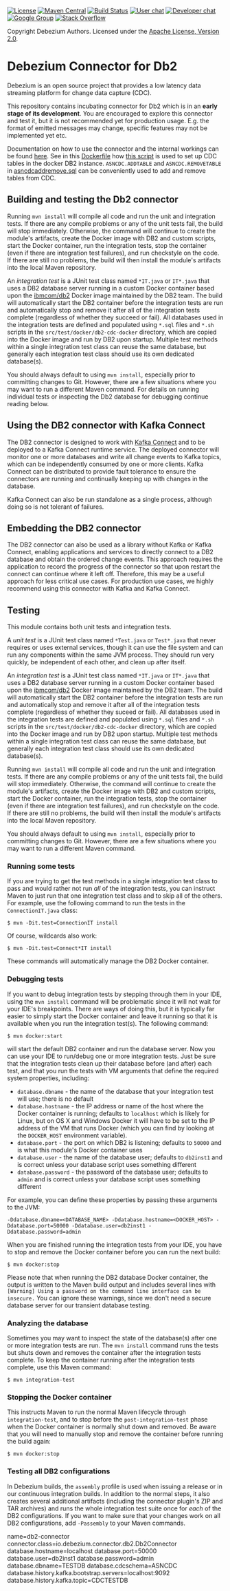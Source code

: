 [![License](http://img.shields.io/:license-apache%202.0-brightgreen.svg)](http://www.apache.org/licenses/LICENSE-2.0.html)
[![Maven Central](https://maven-badges.herokuapp.com/maven-central/io.debezium/debezium-connector-db2/badge.svg)](http://search.maven.org/#search%7Cga%7C1%7Cg%3A%22io.debezium%22)
[![Build Status](https://github.com/debezium/debezium-connector-db2/workflows/Maven%20CI/badge.svg?branch=main)](https://github.com/debezium/debezium-connector-db2/actions)
[![User chat](https://img.shields.io/badge/chat-users-brightgreen.svg)](https://gitter.im/debezium/user)
[![Developer chat](https://img.shields.io/badge/chat-devs-brightgreen.svg)](https://gitter.im/debezium/dev)
[![Google Group](https://img.shields.io/:mailing%20list-debezium-brightgreen.svg)](https://groups.google.com/forum/#!forum/debezium)
[![Stack Overflow](http://img.shields.io/:stack%20overflow-debezium-brightgreen.svg)](http://stackoverflow.com/questions/tagged/debezium)

Copyright Debezium Authors.
Licensed under the [Apache License, Version 2.0](http://www.apache.org/licenses/LICENSE-2.0).

# Debezium Connector for Db2

Debezium is an open source project that provides a low latency data streaming platform for change data capture (CDC).

This repository contains incubating connector for Db2 which is in an **early stage of its development**.
You are encouraged to explore this connector and test it, but it is not recommended yet for production usage.
E.g. the format of emitted messages may change, specific features may not be implemented yet etc.

Documentation on how to use the connector and the internal workings can be found [here](https://debezium.io/documentation/reference/connectors/db2.html). See in this [Dockerfile](src/test/docker/db2-cdc-docker/Dockerfile) how [this script](src/test/docker/db2-cdc-docker/dbsetup.sh) is used to set up CDC tables in the docker DB2 instance. `ASNCDC.ADDTABLE` and `ASNCDC.REMOVETABLE` in [asncdcaddremove.sql](src/test/docker/db2-cdc-docker/asncdcaddremove.sql) can be conveniently used to add and remove tables from CDC.

## Building and testing the Db2 connector

Running `mvn install` will compile all code and run the unit and integration tests. If there are any compile problems or any of the unit tests fail, the build will stop immediately. Otherwise, the command will continue to create the module's artifacts, create the Docker image with DB2 and custom scripts, start the Docker container, run the integration tests, stop the container (even if there are integration test failures), and run checkstyle on the code. If there are still no problems, the build will then install the module's artifacts into the local Maven repository.

An *integration test* is a JUnit test class named `*IT.java` or `IT*.java` that uses a DB2 database server running in a custom Docker container based upon the [ibmcom/db2](https://hub.docker.com/r/ibmcom/db2) Docker image maintained by the DB2 team. The build will automatically start the DB2 container before the integration tests are run and automatically stop and remove it after all of the integration tests complete (regardless of whether they succeed or fail). All databases used in the integration tests are defined and populated using `*.sql` files and `*.sh` scripts in the `src/test/docker/db2-cdc-docker` directory, which are copied into the Docker image and run by DB2 upon startup. Multiple test methods within a single integration test class can reuse the same database, but generally each integration test class should use its own dedicated database(s).

You should always default to using `mvn install`, especially prior to committing changes to Git. However, there are a few situations where you may want to run a different Maven command. For details on running individual tests or inspecting the Db2 database for debugging continue reading below.

## Using the DB2 connector with Kafka Connect

The DB2 connector is designed to work with [Kafka Connect](http://kafka.apache.org/documentation.html#connect) and to be deployed to a Kafka Connect runtime service. The deployed connector will monitor one or more databases and write all change events to Kafka topics, which can be independently consumed by one or more clients. Kafka Connect can be distributed to provide fault tolerance to ensure the connectors are running and continually keeping up with changes in the database.

Kafka Connect can also be run standalone as a single process, although doing so is not tolerant of failures.

## Embedding the DB2 connector

The DB2 connector can also be used as a library without Kafka or Kafka Connect, enabling applications and services to directly connect to a DB2 database and obtain the ordered change events. This approach requires the application to record the progress of the connector so that upon restart the connect can continue where it left off. Therefore, this may be a useful approach for less critical use cases. For production use cases, we highly recommend using this connector with Kafka and Kafka Connect.

## Testing

This module contains both unit tests and integration tests.

A *unit test* is a JUnit test class named `*Test.java` or `Test*.java` that never requires or uses external services, though it can use the file system and can run any components within the same JVM process. They should run very quickly, be independent of each other, and clean up after itself.

An *integration test* is a JUnit test class named `*IT.java` or `IT*.java` that uses a DB2 database server running in a custom Docker container based upon the [ibmcom/db2](https://hub.docker.com/r/ibmcom/db2) Docker image maintained by the DB2 team. The build will automatically start the DB2 container before the integration tests are run and automatically stop and remove it after all of the integration tests complete (regardless of whether they suceed or fail). All databases used in the integration tests are defined and populated using `*.sql` files and `*.sh` scripts in the `src/test/docker/db2-cdc-docker` directory, which are copied into the Docker image and run by DB2 upon startup. Multiple test methods within a single integration test class can reuse the same database, but generally each integration test class should use its own dedicated database(s).

Running `mvn install` will compile all code and run the unit and integration tests. If there are any compile problems or any of the unit tests fail, the build will stop immediately. Otherwise, the command will continue to create the module's artifacts, create the Docker image with DB2 and custom scripts, start the Docker container, run the integration tests, stop the container (even if there are integration test failures), and run checkstyle on the code. If there are still no problems, the build will then install the module's artifacts into the local Maven repository.

You should always default to using `mvn install`, especially prior to committing changes to Git. However, there are a few situations where you may want to run a different Maven command.

### Running some tests

If you are trying to get the test methods in a single integration test class to pass and would rather not run *all* of the integration tests, you can instruct Maven to just run that one integration test class and to skip all of the others. For example, use the following command to run the tests in the `ConnectionIT.java` class:

    $ mvn -Dit.test=ConnectionIT install

Of course, wildcards also work:

    $ mvn -Dit.test=Connect*IT install

These commands will automatically manage the DB2 Docker container.

### Debugging tests

If you want to debug integration tests by stepping through them in your IDE, using the `mvn install` command will be problematic since it will not wait for your IDE's breakpoints. There are ways of doing this, but it is typically far easier to simply start the Docker container and leave it running so that it is available when you run the integration test(s). The following command:

    $ mvn docker:start

will start the default DB2 container and run the database server. Now you can use your IDE to run/debug one or more integration tests. Just be sure that the integration tests clean up their database before (and after) each test, and that you run the tests with VM arguments that define the required system properties, including:

* `database.dbname` - the name of the database that your integration test will use; there is no default
* `database.hostname` - the IP address or name of the host where the Docker container is running; defaults to `localhost` which is likely for Linux, but on OS X and Windows Docker it will have to be set to the IP address of the VM that runs Docker (which you can find by looking at the `DOCKER_HOST` environment variable).
* `database.port` - the port on which DB2 is listening; defaults to `50000` and is what this module's Docker container uses
* `database.user` - the name of the database user; defaults to `db2inst1` and is correct unless your database script uses something different
* `database.password` - the password of the database user; defaults to `admin` and is correct unless your database script uses something different

For example, you can define these properties by passing these arguments to the JVM:

    -Ddatabase.dbname=<DATABASE_NAME> -Ddatabase.hostname=<DOCKER_HOST> -Ddatabase.port=50000 -Ddatabase.user=db2inst1 -Ddatabase.password=admin

When you are finished running the integration tests from your IDE, you have to stop and remove the Docker container before you can run the next build:

    $ mvn docker:stop


Please note that when running the DB2 database Docker container, the output is written to the Maven build output and includes several lines with `[Warning] Using a password on the command line interface can be insecure.` You can ignore these warnings, since we don't need a secure database server for our transient database testing.

### Analyzing the database

Sometimes you may want to inspect the state of the database(s) after one or more integration tests are run. The `mvn install` command runs the tests but shuts down and removes the container after the integration tests complete. To keep the container running after the integration tests complete, use this Maven command:

    $ mvn integration-test

### Stopping the Docker container

This instructs Maven to run the normal Maven lifecycle through `integration-test`, and to stop before the `post-integration-test` phase when the Docker container is normally shut down and removed. Be aware that you will need to manually stop and remove the container before running the build again:

    $ mvn docker:stop

### Testing all DB2 configurations

In Debezium builds, the `assembly` profile is used when issuing a release or in our continuous integration builds. In addition to the normal steps, it also creates several additional artifacts (including the connector plugin's ZIP and TAR archives) and runs the whole
integration test suite once for _each_ of the DB2 configurations. If you want to make sure that your changes work on all DB2 configurations, add `-Passembly` to your Maven commands.


name=db2-connector
connector.class=io.debezium.connector.db2.Db2Connector
database.hostname=localhost
database.port=50000
database.user=db2inst1
database.password=admin
database.dbname=TESTDB
database.cdcschema=ASNCDC
database.history.kafka.bootstrap.servers=localhost:9092
database.history.kafka.topic=CDCTESTDB
